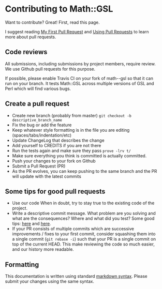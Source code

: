 # Contributing to Math::GSL

Want to contribute? Great! First, read this page.

I suggest reading
[My First Pull Request](https://github.com/CPAN-PRC/resources/wiki/My-first-Pull-Request)
and [Using Pull Requests](https://help.github.com/articles/using-pull-requests/) to learn more about pull requests.

## Code reviews
All submissions, including submissions by project members, require review. 
We use Github pull requests for this purpose.

If possible, please enable Travis CI on your fork of math--gsl so that it can run on your branch. 
It tests Math::GSL across multiple versions of GSL and Perl which will find various bugs.

## Create a pull request
* Create new branch (probably from master) `git checkout -b descriptive_branch_name`  
* Fix the bug or add the feature
* Keep whatever style formatting is in the file you are editing (spaces/tabs/indentation/etc)
* Update ChangeLog that describes the change
* Add yourself to CREDITS if you are not there
* Run the tests again and make sure they pass `prove -lrv t/` 
* Make sure everything you think is committed is actually committed.
* Push your changes to your fork on Github
* Submit a Pull Request (PR)
* As the PR evolves, you can keep pushing to the same branch and the PR will update with the latest commits

## Some tips for good pull requests
* Use our code
  When in doubt, try to stay true to the existing code of the project.
* Write a descriptive commit message. What problem are you solving and what
  are the consequences? Where and what did you test? Some good tips:
  [here](http://robots.thoughtbot.com/5-useful-tips-for-a-better-commit-message)
  and [here](https://www.kernel.org/doc/Documentation/SubmittingPatches).
* If your PR consists of multiple commits which are successive improvements /
  fixes to your first commit, consider squashing them into a single commit
  (`git rebase -i`) such that your PR is a single commit on top of the current
  HEAD. This make reviewing the code so much easier, and our history more
  readable.

## Formatting
This documentation is written using standard [markdown syntax](https://help.github.com/articles/markdown-basics/). Please submit your changes using the same syntax.


